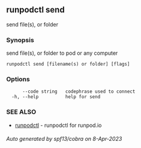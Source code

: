 ## runpodctl send

send file(s), or folder

### Synopsis

send file(s), or folder to pod or any computer

```
runpodctl send [filename(s) or folder] [flags]
```

### Options

```
      --code string   codephrase used to connect
  -h, --help          help for send
```

### SEE ALSO

* [runpodctl](runpodctl.md)	 - runpodctl for runpod.io

###### Auto generated by spf13/cobra on 8-Apr-2023
